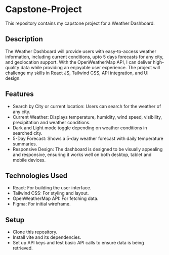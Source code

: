 # Capstone-Project

This repository contains my capstone project for a Weather Dashboard.

## Description
The Weather Dashboard will provide users with easy-to-access weather information, including current conditions, upto 5 days forecasts for any city, and geolocation support. With the OpenWeatherMap API, I can deliver high-quality data while providing an enjoyable user experience. The project will challenge my skills in React JS, Tailwind CSS, API integration, and UI design.

## Features
- Search by City or current location: Users can search for the weather of any city.
- Current Weather: Displays temperature, humidity, wind speed, visibility,            precipitation and weather conditions.
- Dark and Light mode toggle depending on weather conditions in searched city.
- 5-Day Forecast: Shows a 5-day weather forecast with daily temperature summaries.
- Responsive Design: The dashboard is designed to be visually appealing and responsive, ensuring it works well on both desktop, tablet and mobile devices.


## Technologies Used
- React: For building the user interface.
- Tailwind CSS: For styling and layout.
- OpenWeatherMap API: For fetching data.
- Figma: For initial wireframe.


## Setup
- Clone this repository.
- Install vite and its dependencies.
- Set up API keys and test basic API calls to ensure data is being retrieved.

